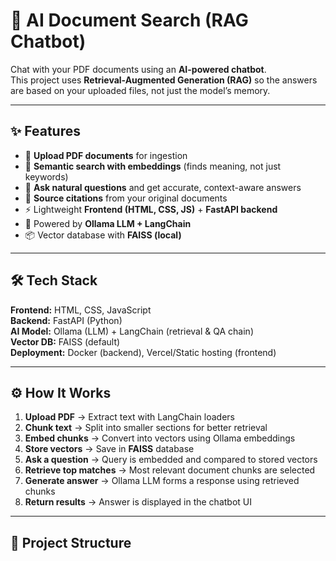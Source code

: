 # 📄 AI Document Search (RAG Chatbot)

Chat with your PDF documents using an **AI-powered chatbot**.  
This project uses **Retrieval-Augmented Generation (RAG)** so the answers are based on your uploaded files, not just the model’s memory.

---

## ✨ Features
- 📂 **Upload PDF documents** for ingestion  
- 🔎 **Semantic search with embeddings** (finds meaning, not just keywords)  
- 💬 **Ask natural questions** and get accurate, context-aware answers  
- 📑 **Source citations** from your original documents  
- ⚡ Lightweight **Frontend (HTML, CSS, JS)** + **FastAPI backend**  
- 🧠 Powered by **Ollama LLM + LangChain**  
- 📦 Vector database with **FAISS (local)**  

---

## 🛠️ Tech Stack
**Frontend:** HTML, CSS, JavaScript  
**Backend:** FastAPI (Python)  
**AI Model:** Ollama (LLM) + LangChain (retrieval & QA chain)  
**Vector DB:** FAISS (default)  
**Deployment:** Docker (backend), Vercel/Static hosting (frontend)  

---

## ⚙️ How It Works
1. **Upload PDF** → Extract text with LangChain loaders  
2. **Chunk text** → Split into smaller sections for better retrieval  
3. **Embed chunks** → Convert into vectors using Ollama embeddings  
4. **Store vectors** → Save in **FAISS** database  
5. **Ask a question** → Query is embedded and compared to stored vectors  
6. **Retrieve top matches** → Most relevant document chunks are selected  
7. **Generate answer** → Ollama LLM forms a response using retrieved chunks  
8. **Return results** → Answer is displayed in the chatbot UI  

---

## 📂 Project Structure
